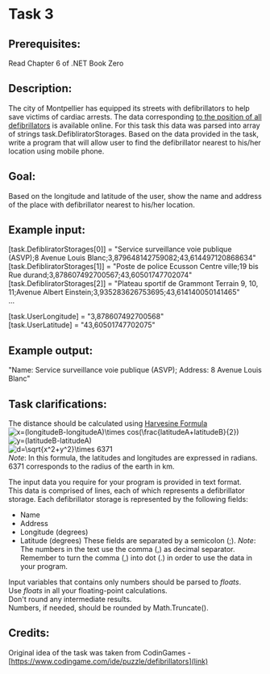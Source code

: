 # Task 3

## Prerequisites:
Read Chapter 6 of .NET Book Zero

## Description:
The city of Montpellier has equipped its streets with defibrillators to help save victims of cardiac arrests. 
The data corresponding [to the position of all defibrillators](http://data.montpellier3m.fr/dataset/defibrillateurs-de-montpellier) is available online.
For this task this data was parsed into array of strings task.DefibliratorStorages.
Based on the data provided in the task, write a program that will allow user to find the defibrillator nearest to his/her location using mobile phone.

## Goal:
Based on the longitude and latitude of the user, show the name and address of the place with defibrillator nearest to his/her location.

## Example input: 
[task.DefibliratorStorages[0]] = "Service surveillance voie publique (ASVP);8 Avenue Louis Blanc;3,879648142759082;43,614497120868634"  
[task.DefibliratorStorages[1]] = "Poste de police Ecusson Centre ville;19 bis Rue durand;3,878607492700567;43,60501747702074"  
[task.DefibliratorStorages[2]] = "Plateau sportif de Grammont Terrain 9, 10, 11;Avenue Albert Einstein;3,935283626753695;43,614140050141465"  
...

[task.UserLongitude] = "3,878607492700568"  
[task.UserLatitude] = "43,60501747702075"   

## Example output:
"Name: Service surveillance voie publique (ASVP); Address: 8 Avenue Louis Blanc"

## Task clarifications:
The distance should be calculated using [Harvesine Formula](http://www.movable-type.co.uk/scripts/latlong.html)
![x=(longitudeB-longitudeA)\times cos(\frac{latitudeA+latitudeB}{2})](https://render.githubusercontent.com/render/math?math=x%3D(longitudeB-longitudeA)%5Ctimes%20cos(%5Cfrac%7BlatitudeA%2BlatitudeB%7D%7B2%7D))  
![y=(latitudeB-latitudeA)](https://render.githubusercontent.com/render/math?math=y%3D(latitudeB-latitudeA))  
![d=\sqrt{x^2+y^2}\times 6371](https://render.githubusercontent.com/render/math?math=d%3D%5Csqrt%7Bx%5E2%2By%5E2%7D%5Ctimes%206371)  
_Note_: In this formula, the latitudes and longitudes are expressed in radians. 6371 corresponds to the radius of the earth in km.

The input data you require for your program is provided in text format.  
This data is comprised of lines, each of which represents a defibrillator storage. Each defibrillator storage is represented by the following fields:  
- Name  
- Address  
- Longitude (degrees)
- Latitude (degrees)
These fields are separated by a semicolon (;).
_Note_: The numbers in the text use the comma (,) as decimal separator. Remember to turn the comma (,) into dot (.) in order to use the data in your program.  

Input variables that contains only numbers should be parsed to _floats_.  
Use _floats_ in all your floating-point calculations.  
Don't round any intermediate results.  
Numbers, if needed, should be rounded by Math.Truncate().  

## Credits:
Original idea of the task was taken from CodinGames - [https://www.codingame.com/ide/puzzle/defibrillators](link)     
